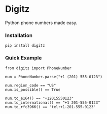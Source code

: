 # Digitz

Python phone numbers made easy.


### Installation
```
pip install digitz
```


### Quick Example
```
from digitz import PhoneNumber

num = PhoneNumber.parse("+1 (201) 555-0123")

num.region_code == "US"
num.is_possible() == True

num.to_e164() == "+12015550123"
num.to_international() == "+1 201-555-0123"
num.to_rfc3966() == "tel:+1-201-555-0123"
```
